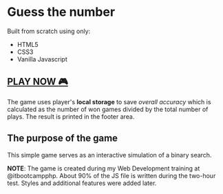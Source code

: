 # Guess the number

Built from scratch using only:
- HTML5
- CSS3 
- Vanilla Javascript

## [PLAY NOW :video_game:](https://lazarkulasevic.github.io/binary-search)

The game uses player's **local storage** to save *overall accuracy* which is calculated as the number of won games divided by the total number of plays. The result is printed in the footer area.

## The purpose of the game

This simple game serves as an interactive simulation of a binary search.

**NOTE**: The game is created during my Web Development training at @itbootcampphp. About 90% of the JS file is written during the two-hour test. Styles and additional features were added later.